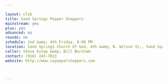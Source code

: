 ```yaml
---

layout: club
title: Sand Springs Pepper Steppers
mainstream: yes
plus: yes
advanced: no
rounds: no
schedule: 2nd &amp; 4th Friday, 8:00 PM
location: Sand Springs Church Of God, 4th &amp; N. Wilson St., Sand Springs, OK
caller: Steve Estep &amp; Bill Burcham
contact: (918) 243-7813
website: http://www.sspeppersteppers.com



---
```


